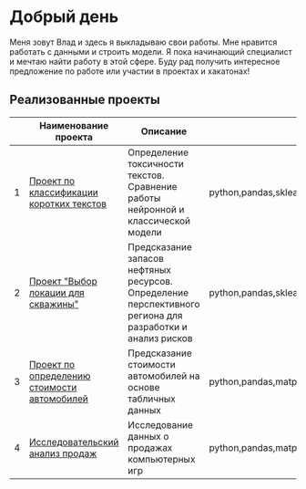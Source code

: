 # Добрый день
Меня зовут Влад и здесь я выкладываю свои работы.
Мне нравится работать с данными и строить модели.
Я пока начинающий специалист и мечтаю найти работу в этой сфере.
Буду рад получить интересное предложение по работе или участии в проектах и хакатонах!

## Реализованные проекты
|  | Наименование проекта | Описание| Стек |
|----|--|--|--|
| 1 |  [Проект по классификации коротких текстов](https://github.com/Vladskoba/Portfolio/blob/main/BERT) |Определение токсичности текстов. Сравнение работы нейронной и классической модели| python,pandas,sklearn,pytorch,nltk,spacy|
|2|[Проект "Выбор локации для скважины"](https://github.com/Vladskoba/Portfolio/blob/main/ML_buisness/Readme%20ML_buisness.md)|Предсказание запасов нефтяных ресурсов. Определение перспективного региона для разработки и анализ рисков| python,pandas,sklearn,numpy,matplotlib|
|3|[Проект по определению стоимости автомобилей](https://github.com/Vladskoba/Portfolio/tree/main/Numerical%20method)|Предсказание стоимости автомобилей на основе табличных данных|python,pandas,matplotlib,sklearn,numpy,lightgbm|
|4|[Исследовательский анализ продаж](https://github.com/Vladskoba/Portfolio/tree/main/Research%20analysis%20project)| Исследование данных о продажах компьютерных игр|python,pandas,matplotlib,scipy


